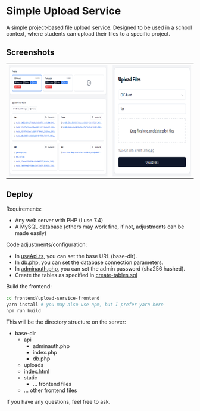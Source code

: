 # Simple Upload Service

A simple project-based file upload service.
Designed to be used in a school context, where students can upload their files to a specific project.

## Screenshots

<!--
<img alt="Admin view" src="doc/admin-view.png"/>

<img alt="Student view" src="doc/student-view.png"/>
-->
<table>
    <tr>
        <td>
            <img alt="Admin view" src="doc/admin-view.png" height="300"/>
        </td>
        <td>
            <img alt="Student view" src="doc/student-view.png" height="300"/>
        </td>
    </tr>
</table>

## Deploy

Requirements:

- Any web server with PHP (I use 7.4)
- A MySQL database (others may work fine, if not, adjustments can be made easily)

Code adjustments/configuration:

- In [useApi.ts](frontend/upload-service-frontend/src/hooks/useApi.ts), you can set the base URL (base-dir).
- In [db.php](backend/api/db.php), you can set the database connection parameters.
- In [adminauth.php](backend/api/adminauth.php), you can set the admin password (sha256 hashed).
- Create the tables as specified in [create-tables.sql](backend/setup/create-tables.sql)

Build the frontend:

```bash
cd frontend/upload-service-frontend
yarn install # you may also use npm, but I prefer yarn here
npm run build
```

This will be the directory structure on the server:

- base-dir
    - api
        - adminauth.php
        - index.php
        - db.php
    - uploads
    - index.html
    - static
        - ... frontend files
    - ... other frontend files

If you have any questions, feel free to ask.
